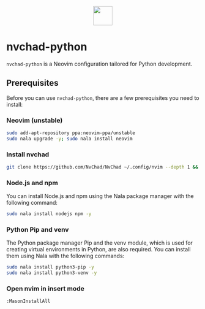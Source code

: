<p align="center">
  <img src="https://github.com/atraxsrc/pop-tokyonight/assets/92285717/80e6c156-1abd-44e8-a256-051efc2d01c6" width="50" height="50">
</p>

# nvchad-python

`nvchad-python` is a Neovim configuration tailored for Python development.

## Prerequisites

Before you can use `nvchad-python`, there are a few prerequisites you need to install:

### Neovim (unstable)
```bash
sudo add-apt-repository ppa:neovim-ppa/unstable
sudo nala upgrade -y; sudo nala install neovim
```
### Install nvchad
```bash
git clone https://github.com/NvChad/NvChad ~/.config/nvim --depth 1 && nvim
```
### Node.js and npm

You can install Node.js and npm using the Nala package manager with the following command:

```bash
sudo nala install nodejs npm -y
```
### Python Pip and venv

The Python package manager Pip and the venv module, which is used for creating virtual environments in Python, are also required. You can install them using Nala with the following commands:
```bash
sudo nala install python3-pip -y
sudo nala install python3-venv -y
```
### Open nvim in insert mode
```
:MasonInstallAll
```

